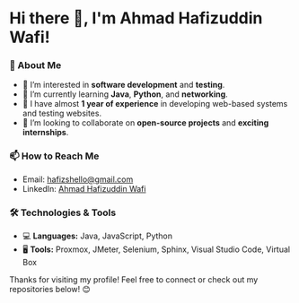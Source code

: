 # Hi there 👋, I'm Ahmad Hafizuddin Wafi!

### 🚀 About Me
- 👀 I’m interested in **software development** and **testing**.
- 🌱 I’m currently learning **Java**, **Python**, and **networking**.
- 💼 I have almost **1 year of experience** in developing web-based systems and testing websites.
- 💞️ I’m looking to collaborate on **open-source projects** and **exciting internships**.

### 📫 How to Reach Me
- Email: [hafizshello@gmail.com](mailto:hafizshello@gmail.com)
- LinkedIn: [Ahmad Hafizuddin Wafi](https://www.linkedin.com/in/hafizuddin-wafi-9a608b317/)

### 🛠️ Technologies & Tools
- 💻 **Languages:** Java, JavaScript, Python
- 🖥️ **Tools:** Proxmox, JMeter, Selenium, Sphinx, Visual Studio Code, Virtual Box

Thanks for visiting my profile! Feel free to connect or check out my repositories below! 😊
